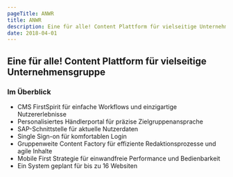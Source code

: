 ```yaml
---
pageTitle: ANWR
title: ANWR
description: Eine für alle! Content Plattform für vielseitige Unternehmensgruppe
date: 2018-04-01
---
```


## Eine für alle! Content Plattform für vielseitige Unternehmensgruppe

### Im Überblick

* CMS FirstSpirit für einfache Workflows und einzigartige Nutzererlebnisse
* Personalisiertes Händlerportal für präzise Zielgruppenansprache
* SAP-Schnittstelle für aktuelle Nutzerdaten
* Single Sign-on für komfortablen Login
* Gruppenweite Content Factory für effiziente Redaktionsprozesse und agile Inhalte
* Mobile First Strategie für einwandfreie Performance und Bedienbarkeit 
* Ein System geplant für bis zu 16 Websiten